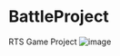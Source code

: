 # BattleProject
RTS Game Project
![image](https://github.com/ChartaP/BattleProject/assets/20767587/8c98ffa9-4730-46e8-92f3-04160f321714)
